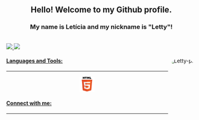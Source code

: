 <center>
  <h2 align="center">Hello! Welcome to my Github profile.</h2>
  <h3 align="center">My name is Letícia and my nickname is "Letty"!</h3>
<br>
<div align="left">
  <a href="https://github.com/leticiahcandido">
  <img height="180em" src="https://github-readme-stats.vercel.app/api?username=leticiahcandido&show_icons=true&theme=gruvbox"/>
  <img height="180em" src="https://github-readme-stats.vercel.app/api/top-langs/?username=leticiahcandido&layout=compact&langs_count=7&theme=gruvbox"/>
</div>
  <img align="right" alt="Letty-pic" height="150" style="border-radius:50px;" src="https://user-images.githubusercontent.com/82914611/164263525-5c3d2ce3-ab2f-453d-b9f9-cb31dcce0f00.png">
  <h4 align="left">Languages and Tools:</h4>
  <hr>
  <img src="https://raw.githubusercontent.com/devicons/devicon/master/icons/html5/html5-original-wordmark.svg" alt="html5" width="40" height="40"/>
  
  <br>
  
  <h4 align="left">Connect with me:</h4>
  <hr>
